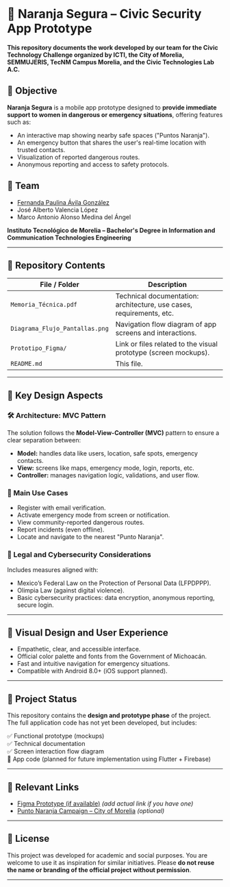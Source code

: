# 📱 Naranja Segura – Civic Security App Prototype

**This repository documents the work developed by our team for the Civic Technology Challenge organized by ICTI, the City of Morelia, SEMMUJERIS, TecNM Campus Morelia, and the Civic Technologies Lab A.C.**

## 🌟 Objective

**Naranja Segura** is a mobile app prototype designed to **provide immediate support to women in dangerous or emergency situations**, offering features such as:

- An interactive map showing nearby safe spaces ("Puntos Naranja").
- An emergency button that shares the user's real-time location with trusted contacts.
- Visualization of reported dangerous routes.
- Anonymous reporting and access to safety protocols.

## 👥 Team

- [Fernanda Paulina Ávila González](https://github.com/fernapau)
- José Alberto Valencia López
- Marco Antonio Alonso Medina del Ángel

**Instituto Tecnológico de Morelia – Bachelor's Degree in Information and Communication Technologies Engineering**

---

## 📂 Repository Contents

| File / Folder                  | Description                                                              |
|-------------------------------|--------------------------------------------------------------------------|
| `Memoria_Técnica.pdf`         | Technical documentation: architecture, use cases, requirements, etc.    |
| `Diagrama_Flujo_Pantallas.png`| Navigation flow diagram of app screens and interactions.                |
| `Prototipo_Figma/`            | Link or files related to the visual prototype (screen mockups).         |
| `README.md`                   | This file.                                                               |

---

## 🧠 Key Design Aspects

### 🛠️ Architecture: MVC Pattern

The solution follows the **Model-View-Controller (MVC)** pattern to ensure a clear separation between:

- **Model:** handles data like users, location, safe spots, emergency contacts.
- **View:** screens like maps, emergency mode, login, reports, etc.
- **Controller:** manages navigation logic, validations, and user flow.

### 👤 Main Use Cases

- Register with email verification.
- Activate emergency mode from screen or notification.
- View community-reported dangerous routes.
- Report incidents (even offline).
- Locate and navigate to the nearest "Punto Naranja".

### 🔐 Legal and Cybersecurity Considerations

Includes measures aligned with:

- Mexico’s Federal Law on the Protection of Personal Data (LFPDPPP).
- Olimpia Law (against digital violence).
- Basic cybersecurity practices: data encryption, anonymous reporting, secure login.

---

## 🎨 Visual Design and User Experience

- Empathetic, clear, and accessible interface.
- Official color palette and fonts from the Government of Michoacán.
- Fast and intuitive navigation for emergency situations.
- Compatible with Android 8.0+ (iOS support planned).

---

## 🧪 Project Status

This repository contains the **design and prototype phase** of the project. The full application code has not yet been developed, but includes:

✅ Functional prototype (mockups)  
✅ Technical documentation  
✅ Screen interaction flow diagram  
🔲 App code (planned for future implementation using Flutter + Firebase)

---

## 🔗 Relevant Links

- [Figma Prototype (if available)](https://www.figma.com/) *(add actual link if you have one)*
- [Punto Naranja Campaign – City of Morelia](https://www.morelia.gob.mx) *(optional)*

---

## 📜 License

This project was developed for academic and social purposes. You are welcome to use it as inspiration for similar initiatives. Please **do not reuse the name or branding of the official project without permission**.

---

